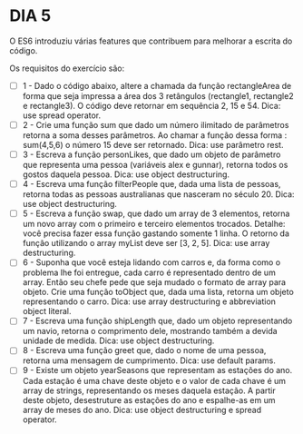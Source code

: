 # DIA 5

O ES6 introduziu várias features que contribuem para melhorar a escrita do código. 

Os requisitos do exercício são:
- [ ] 1 - Dado o código abaixo, altere a chamada da função rectangleArea de forma que seja impressa a área dos 3 retângulos (rectangle1, rectangle2 e rectangle3). O código deve retornar em sequência 2, 15 e 54. Dica: use spread operator.
- [ ] 2 - Crie uma função sum que dado um número ilimitado de parâmetros retorna a soma desses parâmetros. Ao chamar a função dessa forma : sum(4,5,6) o número 15 deve ser retornado. Dica: use parâmetro rest.
- [ ] 3 - Escreva a função personLikes, que dado um objeto de parâmetro que representa uma pessoa (variáveis alex e gunnar), retorna todos os gostos daquela pessoa. Dica: use object destructuring.
- [ ] 4 - Escreva uma função filterPeople que, dada uma lista de pessoas, retorna todas as pessoas australianas que nasceram no século 20. Dica: use object destructuring.
- [ ] 5 - Escreva a função swap, que dado um array de 3 elementos, retorna um novo array com o primeiro e terceiro elementos trocados. Detalhe: você precisa fazer essa função gastando somente 1 linha. O retorno da função utilizando o array myList deve ser [3, 2, 5]. Dica: use array destructuring.
- [ ] 6 - Suponha que você esteja lidando com carros e, da forma como o problema lhe foi entregue, cada carro é representado dentro de um array. Então seu chefe pede que seja mudado o formato de array para objeto. Crie uma função toObject que, dada uma lista, retorna um objeto representando o carro. Dica: use array destructuring e abbreviation object literal.
- [ ] 7 - Escreva uma função shipLength que, dado um objeto representando um navio, retorna o comprimento dele, mostrando também a devida unidade de medida. Dica: use object destructuring.
- [ ] 8 - Escreva uma função greet que, dado o nome de uma pessoa, retorna uma mensagem de cumprimento. Dica: use default params.
- [ ] 9 - Existe um objeto yearSeasons que representam as estações do ano. Cada estação é uma chave deste objeto e o valor de cada chave é um array de strings, representando os meses daquela estação. A partir deste objeto, desestruture as estações do ano e espalhe-as em um array de meses do ano. Dica: use object destructuring e spread operator.
